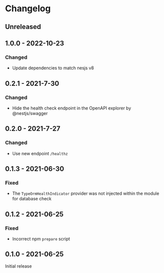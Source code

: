 # Changelog

## Unreleased

## 1.0.0 - 2022-10-23

### Changed

* Update dependencies to match nesjs v8

## 0.2.1 - 2021-7-30

### Changed

* Hide the health check endpoint in the OpenAPI explorer by @nestjs/swagger

## 0.2.0 - 2021-7-27

### Changed

* Use new endpoint `/healthz`

## 0.1.3 - 2021-06-30

### Fixed

* The `TypeOrmHealthIndicator` provider was not injected within the module for database check

## 0.1.2 - 2021-06-25

### Fixed

* Incorrect npm `prepare` script

## 0.1.0 - 2021-06-25

Initial release
